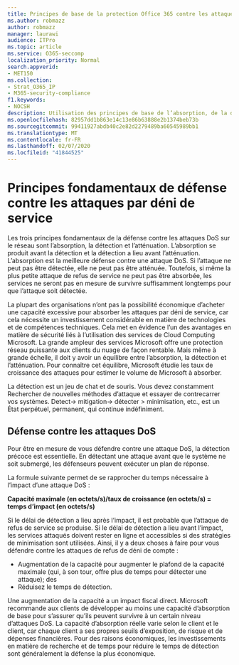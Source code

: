 ```yaml
---
title: Principes de base de la protection Office 365 contre les attaques par déni de service
ms.author: robmazz
author: robmazz
manager: laurawi
audience: ITPro
ms.topic: article
ms.service: O365-seccomp
localization_priority: Normal
search.appverid:
- MET150
ms.collection:
- Strat_O365_IP
- M365-security-compliance
f1.keywords:
- NOCSH
description: Utilisation des principes de base de l’absorption, de la détection et de l’atténuation dans sa défense contre les attaques par déni de service (DoS).
ms.openlocfilehash: 82957dd1b863e14c13e86b63888e2b1374beb73b
ms.sourcegitcommit: 99411927abdb40c2e82d2279489ba60545989bb1
ms.translationtype: MT
ms.contentlocale: fr-FR
ms.lasthandoff: 02/07/2020
ms.locfileid: "41844525"
---
```

# <a name="core-principles-of-defense-against-denial-of-service-attacks"></a>Principes fondamentaux de défense contre les attaques par déni de service

Les trois principes fondamentaux de la défense contre les attaques DoS sur le réseau sont l’absorption, la détection et l’atténuation. L’absorption se produit avant la détection et la détection a lieu avant l’atténuation. L’absorption est la meilleure défense contre une attaque DoS. Si l’attaque ne peut pas être détectée, elle ne peut pas être atténuée. Toutefois, si même la plus petite attaque de refus de service ne peut pas être absorbée, les services ne seront pas en mesure de survivre suffisamment longtemps pour que l’attaque soit détectée.

La plupart des organisations n’ont pas la possibilité économique d’acheter une capacité excessive pour absorber les attaques par déni de service, car cela nécessite un investissement considérable en matière de technologies et de compétences techniques. Cela met en évidence l’un des avantages en matière de sécurité liés à l’utilisation des services de Cloud Computing Microsoft. La grande ampleur des services Microsoft offre une protection réseau puissante aux clients du nuage de façon rentable. Mais même à grande échelle, il doit y avoir un équilibre entre l’absorption, la détection et l’atténuation. Pour connaître cet équilibre, Microsoft étudie les taux de croissance des attaques pour estimer le volume de Microsoft à absorber.

La détection est un jeu de chat et de souris. Vous devez constamment Rechercher de nouvelles méthodes d’attaque et essayer de contrecarrer vos systèmes. Detect-> mitigation-> détecter > minimisation, etc., est un État perpétuel, permanent, qui continue indéfiniment.

## <a name="defending-against-dos-attacks"></a>Défense contre les attaques DoS

Pour être en mesure de vous défendre contre une attaque DoS, la détection précoce est essentielle. En détectant une attaque avant que le système ne soit submergé, les défenseurs peuvent exécuter un plan de réponse.

La formule suivante permet de se rapprocher du temps nécessaire à l’impact d’une attaque DoS :

   **Capacité maximale (en octets/s)/taux de croissance (en octets/s) = temps d’impact (en octets/s)**

Si le délai de détection a lieu après l’impact, il est probable que l’attaque de refus de service se produise. Si le délai de détection a lieu avant l’impact, les services attaqués doivent rester en ligne et accessibles si des stratégies de minimisation sont utilisées. Ainsi, il y a deux choses à faire pour vous défendre contre les attaques de refus de déni de compte :

- Augmentation de la capacité pour augmenter le plafond de la capacité maximale (qui, à son tour, offre plus de temps pour détecter une attaque); des
- Réduisez le temps de détection.

Une augmentation de la capacité a un impact fiscal direct. Microsoft recommande aux clients de développer au moins une capacité d’absorption de base pour s’assurer qu’ils peuvent survivre à un certain niveau d’attaques DoS. La capacité d’absorption réelle varie selon le client et le client, car chaque client a ses propres seuils d’exposition, de risque et de dépenses financières. Pour des raisons économiques, les investissements en matière de recherche et de temps pour réduire le temps de détection sont généralement la défense la plus économique.
